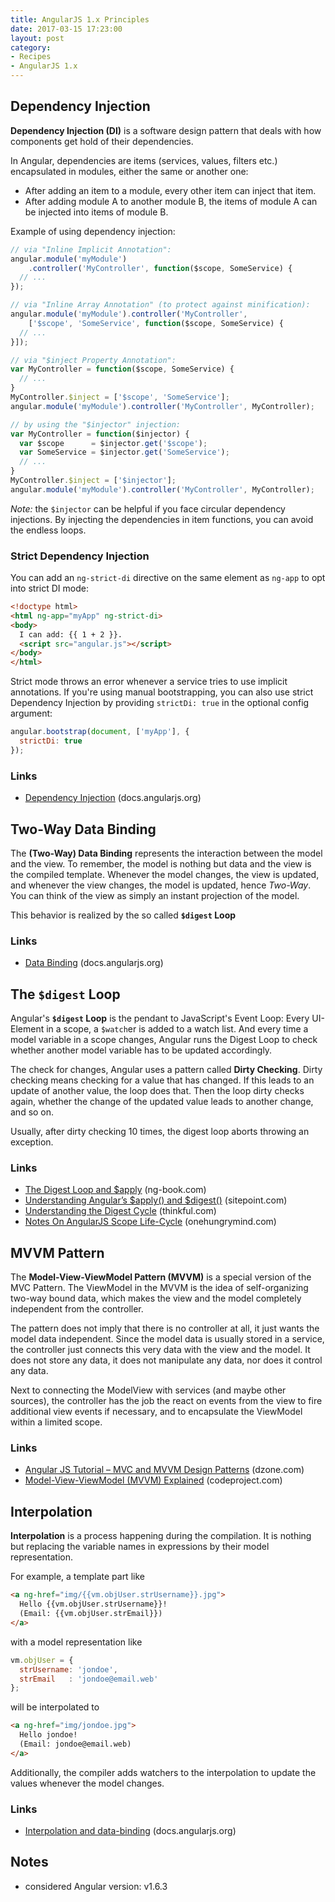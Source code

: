 ```yaml
---
title: AngularJS 1.x Principles
date: 2017-03-15 17:23:00
layout: post
category:
- Recipes
- AngularJS 1.x
---
```



## Dependency Injection

**Dependency Injection (DI)** is a software design pattern
that deals with how components get hold of their dependencies.

In Angular, dependencies are items (services, values, filters etc.)
encapsulated in modules, either the same or another one:

* After adding an item to a module, every other item can inject
  that item.
* After adding module A to another module B, the items of module A
  can be injected into items of module B.

Example of using dependency injection:
```javascript
// via "Inline Implicit Annotation":
angular.module('myModule')
    .controller('MyController', function($scope, SomeService) {
  // ...
});

// via "Inline Array Annotation" (to protect against minification):
angular.module('myModule').controller('MyController',
    ['$scope', 'SomeService', function($scope, SomeService) {
  // ...
}]);

// via "$inject Property Annotation":
var MyController = function($scope, SomeService) {
  // ...
}
MyController.$inject = ['$scope', 'SomeService'];
angular.module('myModule').controller('MyController', MyController);

// by using the "$injector" injection:
var MyController = function($injector) {
  var $scope      = $injector.get('$scope');
  var SomeService = $injector.get('SomeService');
  // ...
}
MyController.$inject = ['$injector'];
angular.module('myModule').controller('MyController', MyController);
```

_Note:_ the `$injector` can be helpful if you face
circular dependency injections. By injecting the
dependencies in item functions, you can avoid the
endless loops.


### Strict Dependency Injection

You can add an `ng-strict-di` directive on
the same element as `ng-app` to opt into strict DI mode:

```html
<!doctype html>
<html ng-app="myApp" ng-strict-di>
<body>
  I can add: {{ 1 + 2 }}.
  <script src="angular.js"></script>
</body>
</html>
```

Strict mode throws an error whenever a
service tries to use implicit annotations.
If you're using manual bootstrapping,
you can also use strict Dependency Injection by providing
`strictDi: true` in the optional config argument:

```javascript
angular.bootstrap(document, ['myApp'], {
  strictDi: true
});
```


### Links
* [Dependency Injection](https://docs.angularjs.org/guide/di) (docs.angularjs.org)


## Two-Way Data Binding

The **(Two-Way) Data Binding** represents the interaction between
the model and the view.
To remember, the model is nothing but
data and the view is the compiled template.
Whenever the model
changes, the view is updated, and whenever the view changes,
the model is updated, hence _Two-Way_.
You can think of the view as simply an instant projection of
the model.

This behavior is realized by the so called **`$digest` Loop**


### Links
* [Data Binding](https://docs.angularjs.org/guide/databinding) (docs.angularjs.org)


## The `$digest` Loop

Angular's **`$digest` Loop** is the pendant to JavaScript's
Event Loop:
Every UI-Element in a scope, a `$watch`er is
added to a watch list.
And every time a model variable in a scope changes,
Angular runs the Digest Loop to check whether another
model variable has to be updated accordingly.

The check for changes, Angular uses a pattern called
**Dirty Checking**.
Dirty checking means checking for a value that has changed.
If this leads to an update of another value, the loop does
that. Then the loop dirty checks again, whether the change
of the updated value leads to another change, and so on.

Usually, after dirty checking 10 times, the digest loop
aborts throwing an exception.


### Links
* [The Digest Loop and $apply](https://www.ng-book.com/p/The-Digest-Loop-and-apply/) (ng-book.com)
* [Understanding Angular’s $apply() and $digest()](https://www.sitepoint.com/understanding-angulars-apply-digest/) (sitepoint.com)
* [Understanding the Digest Cycle](https://www.thinkful.com/projects/understanding-the-digest-cycle-528/) (thinkful.com)
* [Notes On AngularJS Scope Life-Cycle](http://onehungrymind.com/notes-on-angularjs-scope-life-cycle/) (onehungrymind.com)


## MVVM Pattern

The **Model-View-ViewModel Pattern (MVVM)** is a special
version of the MVC Pattern. The ViewModel in the MVVM
is the idea of self-organizing two-way bound data,
which makes the view and the model completely independent
from the controller.

The pattern does not imply that there is no controller
at all, it just wants the model data independent. Since
the model data is usually stored in a service, the
controller just connects this very data with the
view and the model. It does not store any data, it does
not manipulate any data, nor does it control any data.

Next to connecting the ModelView with services (and
maybe other sources),
the controller has the job the react on events from the
view to fire additional view events if necessary, and to
encapsulate the ViewModel within a limited scope.


### Links
* [Angular JS Tutorial – MVC and MVVM Design Patterns](https://dzone.com/articles/angularjs-tutorial-lesson-1) (dzone.com)
* [Model-View-ViewModel (MVVM) Explained](https://www.codeproject.com/Articles/100175/Model-View-ViewModel-MVVM-Explained) (codeproject.com)


## Interpolation

**Interpolation** is a process happening during the compilation. It is
nothing but replacing the variable names in expressions by their
model representation.

For example, a template part like
```html
<a ng-href="img/{{vm.objUser.strUsername}}.jpg">
  Hello {{vm.objUser.strUsername}}!
  (Email: {{vm.objUser.strEmail}})
</a>
```

with a model representation like
```javascript
vm.objUser = {
  strUsername: 'jondoe',
  strEmail   : 'jondoe@email.web'
};
```

will be interpolated to
```html
<a ng-href="img/jondoe.jpg">
  Hello jondoe!
  (Email: jondoe@email.web)
</a>
```

Additionally, the compiler adds watchers to the
interpolation to update the values whenever the
model changes.


### Links

* [Interpolation and data-binding](https://docs.angularjs.org/guide/interpolation) (docs.angularjs.org)


## Notes
* considered Angular version: v1.6.3
